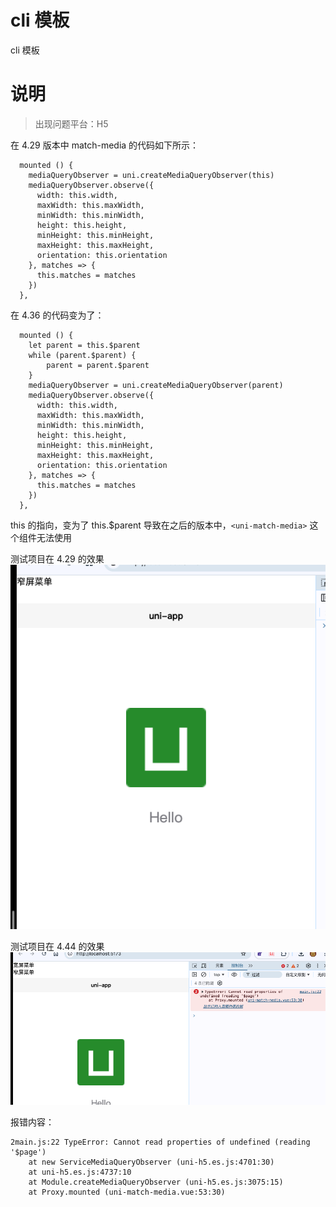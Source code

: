 # cli 模板

cli 模板


# 说明
> 出现问题平台：H5

在 4.29 版本中 match-media 的代码如下所示：

```vue
  mounted () {
    mediaQueryObserver = uni.createMediaQueryObserver(this)
    mediaQueryObserver.observe({
      width: this.width,
      maxWidth: this.maxWidth,
      minWidth: this.minWidth,
      height: this.height,
      minHeight: this.minHeight,
      maxHeight: this.maxHeight,
      orientation: this.orientation
    }, matches => {
      this.matches = matches
    })
  },
```

在 4.36 的代码变为了：

```vue
  mounted () {
    let parent = this.$parent
    while (parent.$parent) {
        parent = parent.$parent
    }
    mediaQueryObserver = uni.createMediaQueryObserver(parent)
    mediaQueryObserver.observe({
      width: this.width,
      maxWidth: this.maxWidth,
      minWidth: this.minWidth,
      height: this.height,
      minHeight: this.minHeight,
      maxHeight: this.maxHeight,
      orientation: this.orientation
    }, matches => {
      this.matches = matches
    })
  },
```

this 的指向，变为了 this.$parent 
导致在之后的版本中，`<uni-match-media>` 这个组件无法使用

测试项目在 4.29 的效果
![](markdown-images/2025-01-13-11-40-45.png)

测试项目在 4.44 的效果
![](markdown-images/2025-01-13-11-41-40.png)

报错内容：
```
2main.js:22 TypeError: Cannot read properties of undefined (reading '$page')
    at new ServiceMediaQueryObserver (uni-h5.es.js:4701:30)
    at uni-h5.es.js:4737:10
    at Module.createMediaQueryObserver (uni-h5.es.js:3075:15)
    at Proxy.mounted (uni-match-media.vue:53:30)
```